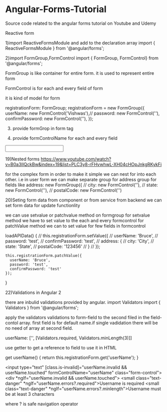 # Angular-Forms-Tutorial
Source code related to the angular forms tutorial on Youtube and Udemy

Reactive form

1)import ReactiveFormsModule and add to the declaration array
import { ReactiveFormsModule } from '@angular/forms';

2)import FormGroup,FormControl 
import { FormGroup, FormControl} from '@angular/forms';

FormGroup is like container for entire form.
it is used to represent entire form

FormControl is for each and every field of form

it is kind of model for form

registrationForm: FormGroup;
   registrationForm = new FormGroup({
    userName: new FormControl('Vishwas'),//
     password: new FormControl(''),
   confirmPassword: new FormControl(''),
   });
   
  3) provide formGrop in form tag
  <form [formGroup]="registrationForm" (ngSubmit)="onSubmit()">
  
  4) provide formControlName for each and every field
  <input type="text" formControlName="userName" class="form-control">
  
  
  19)Nested forms https://www.youtube.com/watch?v=B0a3IIQckBw&index=19&list=PLC3y8-rFHvwhwL-XH04cHOpJnkgRKykFi
  
  for the complex form in order to make it simple we can nest for into each other.
  i.e in user form we can make separate  group for address group for fields like 
   address: new FormGroup({
  //     city: new FormControl(''),
  //     state: new FormControl(''),
//     postalCode: new FormControl('')


20)Seting form data from component or from service from backend
we can set form data for update functionlity 

we can use setvalue or patchvalue method on formgroup 
for setvalue method we have to set value to the each and every formcontrol
for patchValue method we can to set value for few fields in  formcontrol


loadAPIData() {
    // this.registrationForm.setValue({
    //   userName: 'Bruce',
    //   password: 'test',
    //   confirmPassword: 'test',
    //   address: {
    //     city: 'City',
    //     state: 'State',
    //     postalCode: '123456'
    //   }
    // });

    this.registrationForm.patchValue({
      userName: 'Bruce',
      password: 'test',
      confirmPassword: 'test'
    });
}

22)Validations in Angular 2 

there are inbulid validations provided by angular.
import Validators 
import { Validators } from '@angular/forms';

apply the validators validations to form-field to the second filed in the field-contol array.
first field is for default name.if single vadidation there will be no need of array at second field.

userName: ['', [Validators.required, Validators.minLength(3)]]

use getter to get a reference to field to use it in HTML

 get userName() {
    return this.registrationForm.get('userName');
}

<input type="text" [class.is-invalid]="userName.invalid && userName.touched" formControlName="userName" class="form-control">
      <!-- <small class="text-danger" [class.d-none]="userName.valid || userName.untouched">Username is required</small> -->
      <div *ngIf="userName.invalid && userName.touched">
        <small class="text-danger" *ngIf="userName.errors?.required">Username is required</small>
        <small class="text-danger" *ngIf="userName.errors?.minlength">Username must be at least 3 characters</small>
        
</div>
where ? is safe navigation operator






